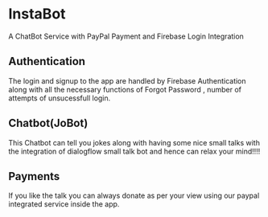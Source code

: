 # InstaBot
A ChatBot Service with PayPal Payment and Firebase Login Integration

## Authentication
The login and signup to the app are handled by Firebase Authentication along with all the necessary functions of Forgot Password , number of attempts of unsucessfull login.

## Chatbot(JoBot)
This Chatbot can tell you jokes along with having some nice small talks with the integration of dialogflow small talk bot and hence can relax your mind!!!!

## Payments
If you like the talk you can always donate as per your view using our paypal integrated service inside the app.
